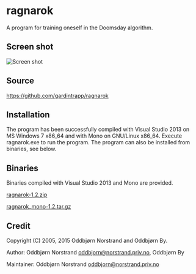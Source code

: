 ragnarok
========
A program for training oneself in the Doomsday algorithm.

Screen shot
-------------
![Screen shot](http://norstrand.priv.no/images/ragnarok.png "Screen shot")

Source
-------------
https://github.com/gardintrapp/ragnarok

Installation
-------------
The program has been successfully compiled with Visual Studio 2013 on MS Windows 7 x86_64 and with Mono on GNU/Linux x86_64. Execute ragnarok.exe to run the program. The program can also be installed from binaries, see below.

Binaries
-------------
Binaries compiled with Visual Studio 2013 and Mono are provided.

[ragnarok-1.2.zip](http://norstrand.priv.no/files/ragnarok-1.2.exe "Ragnarok v1.2 Visual Studio binary")

[ragnarok_mono-1.2.tar.gz](http://norstrand.priv.no/files/ragnarok_mono-1.2.exe "Ragnarok v1.2 Mono binary")

Credit
-------------
Copyright (C) 2005, 2015  Oddbjørn Norstrand and Oddbjørn By.

Author: Oddbjørn Norstrand <oddbjorn@norstrand.priv.no>, Oddbjørn By

Maintainer: Oddbjørn Norstrand <oddbjorn@norstrand.priv.no>
